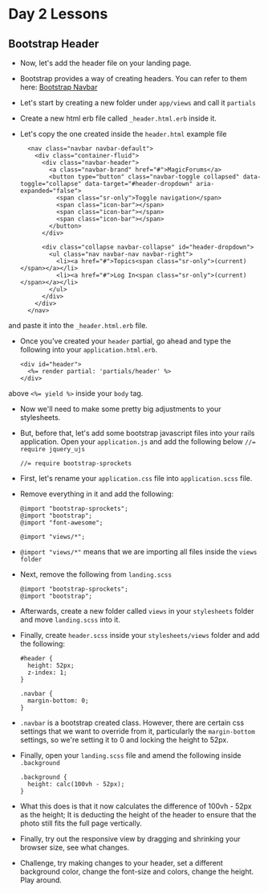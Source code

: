 # Day 2 Lessons

## Bootstrap Header

- Now, let's add the header file on your landing page.

- Bootstrap provides a way of creating headers. You can refer to them here: [Bootstrap Navbar](http://getbootstrap.com/components/#navbar)

- Let's start by creating a new folder under `app/views` and call it `partials`

- Create a new html erb file called `_header.html.erb` inside it.

- Let's copy the one created inside the `header.html` example file

  ```
    <nav class="navbar navbar-default">
      <div class="container-fluid">
        <div class="navbar-header">
          <a class="navbar-brand" href="#">MagicForums</a>
          <button type="button" class="navbar-toggle collapsed" data-toggle="collapse" data-target="#header-dropdown" aria-expanded="false">
            <span class="sr-only">Toggle navigation</span>
            <span class="icon-bar"></span>
            <span class="icon-bar"></span>
            <span class="icon-bar"></span>
          </button>
        </div>

        <div class="collapse navbar-collapse" id="header-dropdown">
          <ul class="nav navbar-nav navbar-right">
            <li><a href="#">Topics<span class="sr-only">(current)</span></a></li>
            <li><a href="#">Log In<span class="sr-only">(current)</span></a></li>
          </ul>
        </div>
      </div>
    </nav>
  ```

and paste it into the `_header.html.erb` file.

- Once you've created your `header` partial, go ahead and type the following into your `application.html.erb`.

  ```
  <div id="header">
    <%= render partial: 'partials/header' %>
  </div>
  ```

above `<%= yield %>` inside your `body` tag.

- Now we'll need to make some pretty big adjustments to your stylesheets.

- But, before that, let's add some bootstrap javascript files into your rails application. Open
your `application.js` and add the following below `//= require jquery_ujs`

  ```
  //= require bootstrap-sprockets
  ```

- First, let's rename your `application.css` file into `application.scss` file.

- Remove everything in it and add the following:

  ```
  @import "bootstrap-sprockets";
  @import "bootstrap";
  @import "font-awesome";

  @import "views/*";
  ```

- `@import "views/*"` means that we are importing all files inside the `views folder`

- Next, remove the following from `landing.scss`
  ```
  @import "bootstrap-sprockets";
  @import "bootstrap";
  ```

- Afterwards, create a new folder called `views` in your `stylesheets` folder and move `landing.scss` into it.

- Finally, create `header.scss` inside your `stylesheets/views` folder and add the following:

  ```
  #header {
    height: 52px;
    z-index: 1;
  }

  .navbar {
    margin-bottom: 0;
  }
  ```

- `.navbar` is a bootstrap created class. However, there are certain css settings that we want to override from it,
particularly the `margin-bottom` settings, so we're setting it to 0 and locking the height to 52px.

- Finally, open your `landing.scss` file and amend the following inside `.background`

  ```
  .background {
    height: calc(100vh - 52px);
  }
  ```

- What this does is that it now calculates the difference of 100vh - 52px as the height; It is deducting the
height of the header to ensure that the photo still fits the full page vertically.

- Finally, try out the responsive view by dragging and shrinking your browser size, see what changes.

- Challenge, try making changes to your header, set a different background color, change the font-size and colors, change the height. Play around.
